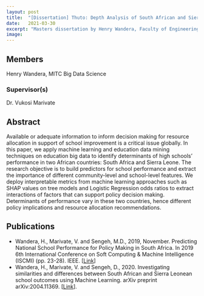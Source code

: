 ```yaml
---
layout: post
title:  "[Dissertation] Thuto: Depth Analysis of South African and Sierra Leone School Outcomes using Machine Learning"
date:   2021-03-30
excerpt: "Masters dissertation by Henry Wandera, Faculty of Engineering, Built Environment and Information Technology University of Pretoria, Pretoria"
image: 
---
```

## Members
Henry Wandera, MITC Big Data Science
### Supervisor(s)
Dr. Vukosi Marivate

## Abstract
Available or adequate information to inform decision making for resource allocation in support of school improvement is a critical issue globally. In this paper, we apply machine learning and education data mining techniques on education big data to identify determinants of high schools’ performance in two African countries: South Africa and Sierra Leone. The research objective is to build predictors for school performance and extract the importance of different community-level and school-level features. We deploy interpretable metrics from machine learning approaches such as SHAP values on tree models and Logistic Regression odds ratios to extract interactions of factors that can support policy decision making. Determinants of performance vary in these two countries, hence different policy implications and resource allocation recommendations.

## Publications
* Wandera, H., Marivate, V. and Sengeh, M.D., 2019, November. Predicting National School Performance for Policy Making in South Africa. In 2019 6th International Conference on Soft Computing & Machine Intelligence (ISCMI) (pp. 23-28). IEEE. [[Link](https://ieeexplore.ieee.org/abstract/document/9004323)]
* Wandera, H., Marivate, V. and Sengeh, D., 2020. Investigating similarities and differences between South African and Sierra Leonean school outcomes using Machine Learning. arXiv preprint arXiv:2004.11369. [[Link](https://arxiv.org/abs/2004.11369)].
